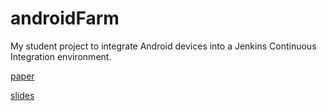 # androidFarm

My student project to integrate Android devices into a Jenkins Continuous Integration environment.

[paper](https://boddenberg.it/androidFarm/androidPaper_formated_v2.0.pdf)

[slides](https://boddenberg.it/androidFarm/presentationPAPERandroidFarm.pdf)
